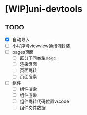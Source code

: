 # [WIP]uni-devtools

## TODO

- [x] 自动导入
- [ ] 小程序与viewview通讯包封装
- [ ] pages页面
  - [ ] 区分不同类型page
  - [ ] 渲染页面
  - [ ] 页面跳转
  - [ ] 页面搜素
- [ ] 组件
  - [ ] 组件搜索
  - [ ] 组件渲染
  - [ ] 组件跳转代码位置vscode
  - [ ] 组件文件数据

